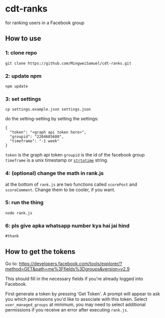 # cdt-ranks
for ranking users in a Facebook group

## How to use

### 1: clone repo
    git clone https://github.com/MingweiSamuel/cdt-ranks.git

### 2: update npm
    npm update

### 3: set settings
    cp settings.example.json settings.json
do the setting-setting by setting the settings:

    {
      "token": "<graph api token here>",
      "groupid": "2204685680",
      "timeframe": "-1 week"
    }
`token` is the graph api token
`groupid` is the id of the facebook group
`timeframe` is a unix timestamp or [`strtotime`](http://www.w3schools.com/php/func_date_strtotime.asp) string.

### 4: (optional) change the math in rank.js

at the bottom of `rank.js` are two functions called `scorePost` and `scoreComment`. Change them to be cooler, if you want.

### 5: run the thing

    node rank.js

### 6: pls give apka whatsapp number kya hai jai hind

    #thank

## How to get the tokens
Go to: https://developers.facebook.com/tools/explorer/?method=GET&path=me%3Ffields%3Dgroups&version=v2.9

This should fill in the necessary fields if you're already logged into Facebook.

First generate a token by pressing 'Get Token'. A prompt will appear to ask you which permissions you'd like to associate with this token. Select `user_managed_groups` at minimum, you may need to select additional permissions if you receive an error after executing `rank.js`.
